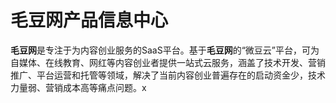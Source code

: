# 毛豆网产品信息中心

**毛豆网**是专注于为内容创业服务的SaaS平台。基于**毛豆网**的“微豆云”平台，可为自媒体、在线教育、网红等内容创业者提供一站式云服务，涵盖了技术开发、营销推广、平台运营和托管等领域，解决了当前内容创业普遍存在的启动资金少，技术力量弱、营销成本高等痛点问题。x

